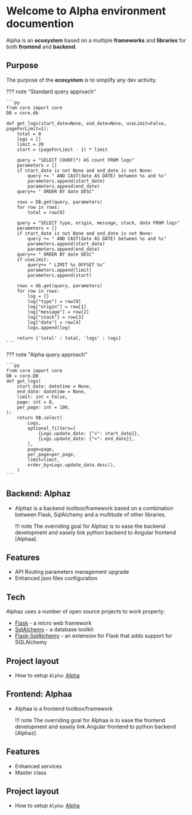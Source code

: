 # Welcome to Alpha environment documention

Alpha is an **ecosystem** based on a multiple **frameworks** and **libraries** for both **frontend** and **backend**.

## Purpose

The purpose of the **ecosystem** is to simplify any dev activity. 

??? note "Standard query approach"

    ```py
    from core import core
    DB = core.db 

    def get_logs(start_date=None, end_date=None, useLimit=False, pageForLimit=1):
        total = 0
        logs = []
        limit = 20
        start = (pageForLimit - 1) * limit

        query = "SELECT COUNT(*) AS count FROM logs"
        parameters = []
        if start_date is not None and end_date is not None:
            query += " AND CAST(date AS DATE) between %s and %s"
            parameters.append(start_date)
            parameters.append(end_date)       
        query+= " ORDER BY date DESC"

        rows = DB.get(query, parameters)
        for row in rows:
            total = row[0]

        query = "SELECT type, origin, message, stack, date FROM logs"
        parameters = []
        if start_date is not None and end_date is not None:
            query += " AND CAST(date AS DATE) between %s and %s"
            parameters.append(start_date)
            parameters.append(end_date)       
        query+= " ORDER BY date DESC"
        if useLimit:
            query+= " LIMIT %s OFFSET %s"
            parameters.append(limit)
            parameters.append(start)

        rows = db.get(query, parameters)        
        for row in rows:
            log = {}
            log["type"] = row[0]
            log["origin"] = row[1]
            log["message"] = row[2]
            log["stack"] = row[3]
            log["date"] = row[4]
            logs.append(log)

        return {'total' : total, 'logs' : logs}
    ```

??? note "Alpha query approach"

    ```py
    from core import core
    DB = core.DB
    def get_logs(
        start_date: datetime = None,
        end_date: datetime = None,
        limit: int = False,
        page: int = 0,
        per_page: int = 100,
    ):
        return DB.select(
            Logs,
            optional_filters=[
                {Logs.update_date: {">": start_date}},
                {Logs.update_date: {"<": end_date}},
            ],
            page=page,
            per_page=per_page,
            limit=limit,
            order_by=Logs.update_date.desc(),
        )
    ```

## Backend: Alphaz

- Alphaz is a backend toolbox/framework based on a combination between Flask, SqlAlchemy and a multitude of other libraries.

    !!! note
        The overriding goal for Alphaz is to ease the backend development and easely link python backend to Angular frontend [Alphaa].

## Features

-   API Routing parameters management upgrade
-   Enhanced json files configuration

## Tech

Alphaz uses a number of open source projects to work properly:

-   [Flask](https://flask.palletsprojects.com/en/1.1.x/) - a micro web framework
-   [SqlAlchemy](https://www.sqlalchemy.org/) - a database toolkit
-   [Flask-SqlAlchemy](https://flask-sqlalchemy.palletsprojects.com/en/2.x/) - an extension for Flask that adds support for SQLAlchemy

## Project layout

- How to setup `Alpha`: [Alpha](alpha_setup.md)
## Frontend: Alphaa

- Alphaa is a frontend toolbox/framework

    !!! note
        The overriding goal for Alphaa is to ease the frontend development and easely link Angular frontend to python backend [Alphaz].
## Features

- Enhanced services
- Master class


## Project layout

- How to setup `Alpha`: [Alpha](alpha_setup.md)